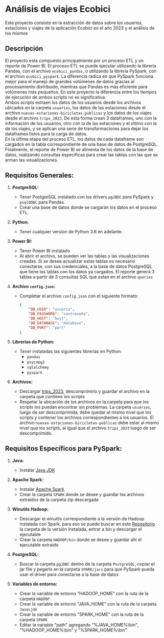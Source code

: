 # Análisis de viajes Ecobici

Este proyecto consiste en la estracción de datos sobre los usuarios, estaciones y viajes de la aplicación Ecobici en el año 2023 y el análisis de los mismos

## Descripción

El proyecto esta compuesto principalmente por un proceso ETL y un reporte de Power BI. El proceso ETL se puede ejecutar utilizando la librería Pandas, con el archivo `ecobici_pandas`, o utilizando la librería PySpark, con el archivo `ecobici_pyspark`. La diferencia radica en que PySpark funciona mejor para el manejo de grandes volúmenes de datos gracias al procesamiento distribuido, mientras que Pandas es más eficiente para volúmenes más pequeños. En este proyecto la diferencia entre los tiempos de ejecución de ambos scripts no es significativa.  
Ambos scripts extraen los datos de los usuarios desde los archivos ubicados en la carpeta `usuarios`, los datos de las estaciones desde el archivo `nuevas-estaciones-bicicletas-publicas` y los datos de los viajes desde el archivo `trips_2023`. De esta forma crean 3 dataframes, uno con la información de los usuarios, otro con la de las estaciones y el último con la de los viajes, y se aplican una serie de transformaciones para dejar los dataframes listos para la carga de datos.  
En la última etapa del proceso ETL, los datos de cada dataframe son cargados en la tabla correspondiente de una base de datos de PostgreSQL.  
Finalmente, el reporte de Power BI se alimenta de los datos de la base de datos, realizando consultas específicas para crear las tablas con las que se arman las visualizaciones.

## Requisitos Generales:

1. **PostgreSQL:**
   - Tener PostgreSQL instalado con los drivers `pgJBDC` para PySpark y `psqlODBC` para Pandas.
   - Crear una base de datos donde se cargarán los datos en el proceso ETL.

2. **Python:**
   - Tener cualquier version de Python 3.6 en adelante.

3. **Power BI:**
   - Tener Power BI instalado
   - Al abrir el archivo, se pueden ver las tablas y las visualizaciones creadas. Si se desea actualizar estas tablas es necesario conectarse, con sus credenciales, a la base de datos PostgreSQL que tiene las tablas con los datos ya cargados. El reporte genera 3 tablas a partir de 3 consultas SQL que estan en el archivo `queries`

4. **Archivo `config.json`:**
   - Completar el archivo `config.json` con el siguiente formato:

     ```json
     {
         "DB_USER": "usuario",
         "DB_PASSWORD": "contraseña",
         "DB_HOST": "host",
         "DB_DATABASE": "database",
         "DB_PORT": "port"
     }
     ```

5. **Librerías de Python:**
   - Tener instaladas las siguientes librerías en Python:
     - `pandas`
     - `psycopg2`
     - `sqlalchemy`
     - `pyspark`

6. **Archivos:**
   - Descargar [trips_2023](https://drive.google.com/file/d/1HKD_gaHDbeC54NTdoF50-fHtnjroVLVh/view?usp=sharing), descomprimirlo y guardar el archivo en la carpeta que contiene los scripts
   - Respetar la ubicación de los archivos en la carpeta para que los scripts los puedan encontrar sin problemas. La carpeta `usuarios`, luego de ser descomprimida, debe quedar al mismo nivel que los scripts y contener los archivos correspondientes a los usuarios. El archivo `nuevas-estaciones-bicicletas-publicas` debe estar al mismo nivel que los scripts, al igual que el archivo `trips_2023` luego de ser descomprimido.

## Requisitos Específicos para PySpark:

1. **Java:**
   - Instalar [Java JDK](https://www.oracle.com/ar/java/technologies/downloads/#jdk21-windows)
 

2. **Apache Spark:**
   - Instalar [Apache Spark](https://spark.apache.org/downloads.html)
   - Crear la carpeta `SPARK` donde se desee y guardar los archivos extraidos de la carpeta zip descargada

3. **Winutils Hadoop:**
   - Descargar el winutils correspondiente a la versión de Hadoop instalada con Spark, para eso se puede buscar en este [Repositorio](https://github.com/kontext-tech/winutils/tree/master) la carpeta de la versión instalada, entrar a bin y descargar el ejecutable
   - Crear la carpeta `HADOOP/bin` donde se desee y guardar ahi el ejecutable extraido

4. **PostgreSQL:**
   - Buscar la carpeta `pgJDBC` dentro de la carpeta `PostgreSQL`, copiar el jar file y pegarlo en la carpeta `SPARK/jars` para que PySpark pueda usar el driver para conectarse a la base de datos

5. **Variables de entorno:**
   - Crear la variable de entorno "HADOOP_HOME" con la ruta de la carpeta `HADOOP`
   - Crear la variable de entorno "JAVA_HOME" con la ruta de la carpeta `Java\jdk`
   - Crear la variable de entorno "SPARK_HOME" con la ruta de la carpeta `SPARK`
   - Editar la variable "path" agregando "%JAVA_HOME%\bin", "%HADOOP_HOME%\bin" y "%SPARK_HOME%\bin"
